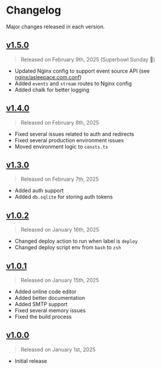 # Changelog

Major changes released in each version.

## [v1.5.0](https://github.com/asleepace/asleepace.com/releases/tag/v1.5.0)

> Released on February 9th, 2025 (Superbowl Sunday 🏈)

- Updated Nginx config to support event source API (see [nginx/asleepace.com.conf](./services/nginx/asleepace.com.conf))
- Added `events` and `stream` routes to Nginx config
- Added chalk for better logging

## [v1.4.0](https://github.com/asleepace/asleepace.com/releases/tag/v1.4.0)

> Released on February 8th, 2025

- Fixed several issues related to auth and redirects
- Fixed several production environment issues
- Moved environment logic to `consts.ts`

## [v1.3.0](https://github.com/asleepace/asleepace.com/releases/tag/v1.3.0)

> Released on February 7th, 2025

- Added auth support
- Added `db.sqlite` for storing auth tokens

## [v1.0.2](https://github.com/asleepace/asleepace.com/releases/tag/v1.0.2)

> Released on January 16th, 2025

- Changed deploy action to run when label is `deploy`
- Changed deploy script env from `bash` to `zsh`

## [v1.0.1](https://github.com/asleepace/asleepace.com/releases/tag/v1.0.1)

> Released on January 15th, 2025

- Added online code editor
- Added better documentation
- Added SMTP support
- Fixed several memory issues
- Fixed the build process

## [v1.0.0](https://github.com/asleepace/asleepace.com/releases/tag/v1.0.0)

> Released on January 1st, 2025

- Initial release
